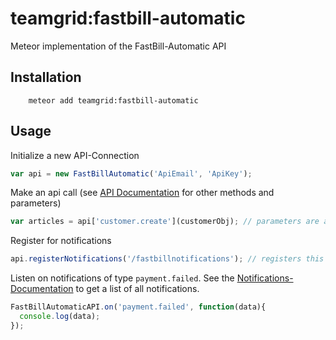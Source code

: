 # teamgrid:fastbill-automatic
Meteor implementation of the FastBill-Automatic API

## Installation

```
    meteor add teamgrid:fastbill-automatic
```

## Usage

Initialize a new API-Connection
````javascript
var api = new FastBillAutomatic('ApiEmail', 'ApiKey');
````

Make an api call (see [API Documentation](http://www.fastbill-automatic.com/api/automatic/en/fundamentals.html) for other methods and parameters)
````javascript
var articles = api['customer.create'](customerObj); // parameters are always passed as a single object
````


Register for notifications
````javascript
api.registerNotifications('/fastbillnotifications'); // registers this url to process webhooks. Set this url to the notifications-url in fastbill
````

Listen on notifications of type `payment.failed`. See the [Notifications-Documentation](http://www.fastbill-automatic.com/content/dokumentation/FBA_Notifications_EN.pdf) to get a list of all notifications.
````javascript
FastBillAutomaticAPI.on('payment.failed', function(data){
  console.log(data);
});
````
